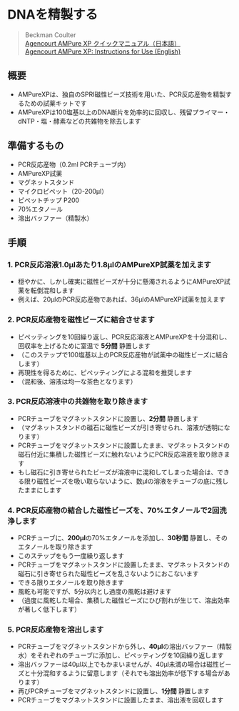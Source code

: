 # DNAを精製する
> Beckman Coulter   
> [Agencourt AMPure XP クイックマニュアル（日本語）](https://ls.beckmancoulter.co.jp/files/products/genomics/AMPureXP/QMJ_AMPureXP.pdf)  
> [Agencourt AMPure XP: Instructions for Use (English)](https://www.beckmancoulter.com/wsrportal/techdocs?docname=B37419)

## 概要
- AMPureXPは、独自のSPRI磁性ビーズ技術を用いた、PCR反応産物を精製するための試薬キットです
- AMPureXPは100塩基以上のDNA断片を効率的に回収し、残留プライマー・dNTP・塩・酵素などの共雑物を除去します

## 準備するもの
- PCR反応産物（0.2ml PCRチューブ内）
- AMPureXP試薬
- マグネットスタンド
- マイクロピペット（20-200μl）
- ピペットチップ P200
- 70%エタノール
- 溶出バッファー（精製水）

## 手順

### 1. PCR反応溶液1.0μlあたり1.8μlのAMPureXP試薬を加えます
 - 穏やかに、しかし確実に磁性ビーズが十分に懸濁されるようにAMPureXP試薬を転倒混和します
 - 例えば、20μlのPCR反応産物であれば、36μlのAMPureXP試薬を加えます


### 2. PCR反応産物を磁性ビーズに結合させます
 - ピペッティングを10回繰り返し、PCR反応溶液とAMPureXPを十分混和し、回収率を上げるために室温で **5分間** 静置します
 - （このステップで100塩基以上のPCR反応産物が試薬中の磁性ビーズに結合します）
 - 再現性を得るために、ピペッティングによる混和を推奨します
 - （混和後、溶液は均一な茶色となります）


### 3. PCR反応溶液中の共雑物を取り除きます
 - PCRチューブをマグネットスタンドに設置し、**2分間** 静置します
 - （マグネットスタンドの磁石に磁性ビーズが引き寄せられ、溶液が透明になります）
 - PCRチューブをマグネットスタンドに設置したまま、マグネットスタンドの磁石付近に集積した磁性ビーズに触れないようにPCR反応溶液を取り除きます
 - もし磁石に引き寄せられたビーズが溶液中に混和してしまった場合は、できる限り磁性ビーズを吸い取らないように、数μlの溶液をチューブの底に残したままにします


### 4. PCR反応産物の結合した磁性ビーズを、70%エタノールで2回洗浄します
 - PCRチューブに、**200μl**の70%エタノールを添加し、**30秒間** 静置し、そのエタノールを取り除きます
 - このステップをもう一度繰り返します
 - PCRチューブをマグネットスタンドに設置したまま、マグネットスタンドの磁石に引き寄せられた磁性ビーズを乱さないようにおこないます
 - できる限りエタノールを取り除きます
 - 風乾も可能ですが、5分以内とし過度の風乾は避けます
 - （過度に風乾した場合、集積した磁性ビーズにひび割れが生じて、溶出効率が著しく低下します）


### 5. PCR反応産物を溶出します
 - PCRチューブをマグネットスタンドから外し、**40μl**の溶出バッファー（精製水）をそれぞれのチューブに添加し、ピペッティングを10回繰り返します
 - 溶出バッファーは40μl以上でもかまいませんが、40μl未満の場合は磁性ビーズと十分混和するように留意します（それでも溶出効率が低下する場合があります）
 - 再びPCRチューブをマグネットスタンドに設置し、**1分間** 静置します
 - PCRチューブをマグネットスタンドに設置したまま、溶出液を回収します
